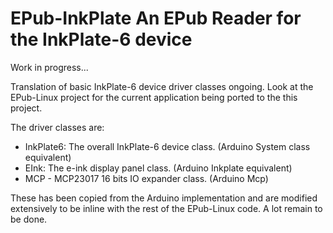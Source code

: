 # EPub-InkPlate An EPub Reader for the InkPlate-6 device

Work in progress...

Translation of basic InkPlate-6 device driver classes ongoing. Look at the EPub-Linux project for the current application being ported to the this project.

The driver classes are:

- InkPlate6: The overall InkPlate-6 device class. (Arduino System class equivalent)
- EInk: The e-ink display panel class. (Arduino Inkplate equivalent)
- MCP - MCP23017 16 bits IO expander class. (Arduino Mcp)

These has been copied from the Arduino implementation and are modified extensively to be inline with the rest of the
EPub-Linux code. A lot remain to be done.

